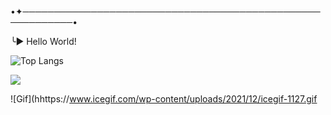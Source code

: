 •✦──────────────────────────────────────────────────────────•

╰► Hello World! 

![Top Langs](https://github-readme-stats.vercel.app/api/top-langs/?username=anuraghazra&hide_progress=true)

<div>
 <a href="https://instagram.com/luise.lizie?igshid=OGQ5ZDc2ODk2ZA==" target="_blank"><img loading="lazy" src="https://img.shields.io/badge/-Instagram-%23E4405F?style=for-the-badge&logo=instagram&logoColor=white" target="_blank"></a>

![Gif](hhttps://www.icegif.com/wp-content/uploads/2021/12/icegif-1127.gif

